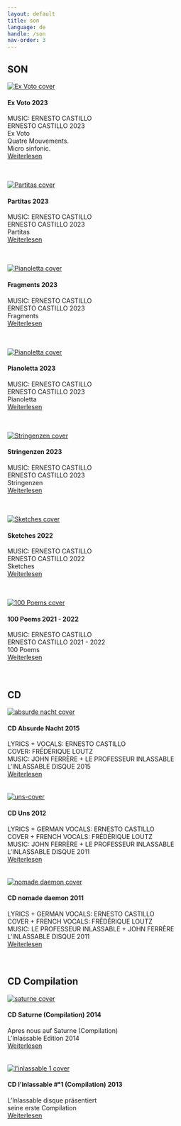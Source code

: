```yaml
---
layout: default
title: son
language: de
handle: /son
nav-order: 3
---
```

## SON  
  
<a href="/ex-voto" title="Ex Voto"><img src="/images/Ex-Voto.jpg" alt="Ex Voto cover" class="img-left"></a>
<br />    
#### Ex Voto 2023  
  
MUSIC: ERNESTO CASTILLO  
ERNESTO CASTILLO 2023  
Ex Voto  
Quatre Mouvements.  
Micro sinfonic.  
[Weiterlesen](/ex-voto)  
<br style="clear:both" />
<br style="clear:both" />
  
  
<a href="/partitas" title="Partitas"><img src="/images/Partitas.jpg" alt="Partitas cover" class="img-left"></a>
<br />    
#### Partitas 2023  
  
MUSIC: ERNESTO CASTILLO  
ERNESTO CASTILLO 2023  
Partitas  
[Weiterlesen](/partitas)  
<br style="clear:both" />
<br style="clear:both" />
  
<a href="/fragments" title="Fragments"><img src="/images/Fragments.jpg" alt="Pianoletta cover" class="img-left"></a>
<br />    
#### Fragments 2023  
  
MUSIC: ERNESTO CASTILLO  
ERNESTO CASTILLO 2023  
Fragments  
[Weiterlesen](/fragments)  
<br style="clear:both" />
<br style="clear:both" />
  
<a href="/pianoletta" title="Pianoletta"><img src="/images/Pianoletta.jpg" alt="Pianoletta cover" class="img-left"></a>
<br />    
#### Pianoletta 2023  
  
MUSIC: ERNESTO CASTILLO  
ERNESTO CASTILLO 2023  
Pianoletta  
[Weiterlesen](/pianoletta)  
<br style="clear:both" />
<br style="clear:both" />
   
<a href="/stringenzen" title="Stringenzen"><img src="/images/Stringenzen.jpg" alt="Stringenzen cover" class="img-left"></a>
<br />    
#### Stringenzen 2023  
  
MUSIC: ERNESTO CASTILLO  
ERNESTO CASTILLO 2023  
Stringenzen  
[Weiterlesen](/stringenzen)  
<br style="clear:both" />
<br style="clear:both" />
   
<a href="/sketches" title="Sketches"><img src="/images/Sketches.jpg" alt="Sketches cover" class="img-left"></a>
<br />    
#### Sketches 2022  
  
MUSIC: ERNESTO CASTILLO  
ERNESTO CASTILLO 2022  
Sketches   
[Weiterlesen](/sketches)  
<br style="clear:both" />
<br style="clear:both" />
   
<a href="/100-poems" title="100 Poems"><img src="/images/100-poems.jpg" alt="100 Poems cover" class="img-left"></a>
<br />    
#### 100 Poems 2021 - 2022  
  
MUSIC: ERNESTO CASTILLO  
ERNESTO CASTILLO 2021 - 2022  
100 Poems  
[Weiterlesen](/100-poems)  
<br style="clear:both" />
<br style="clear:both" />

## CD  

<a href="/cd-absurde-nacht" title="CD Absurde Nacht"><img src="/images/absurde-nacht-cover-web.jpg" alt="absurde nacht cover" class="img-left"></a>
#### CD Absurde Nacht 2015  
  
LYRICS + VOCALS: ERNESTO CASTILLO  
COVER: FRÉDÉRIQUE LOUTZ  
MUSIC: JOHN FERRÈRE + LE PROFESSEUR INLASSABLE  
L’INLASSABLE DISQUE 2015  
[Weiterlesen](/cd-absurde-nacht)  
<br style="clear:both" />
<br style="clear:both" />
  <a href="/cd-uns" title="CD Uns"><img src="/images/uns-cover.jpg" alt="uns-cover" class="img-left"></a>
#### CD Uns 2012   
  
LYRICS + GERMAN VOCALS: ERNESTO CASTILLO  
COVER + FRENCH VOCALS: FRÉDÉRIQUE LOUTZ  
MUSIC: JOHN FERRÈRE + LE PROFESSEUR INLASSABLE  
L’INLASSABLE DISQUE 2011  
[Weiterlesen](/cd-uns)  
<br style="clear:both" />
<br style="clear:both" />
  <a href="/cd-nomade-daemon" title="CD nomade daemon"><img src="/images/nomade-daemon-cover.jpg" alt="nomade daemon cover" class="img-left"></a>
#### CD nomade daemon 2011     
  
LYRICS + GERMAN VOCALS: ERNESTO CASTILLO  
COVER + FRENCH VOCALS: FRÉDÉRIQUE LOUTZ  
MUSIC: LE PROFESSEUR INLASSABLE + JOHN FERRÈRE  
L’INLASSABLE DISQUE 2011  
[Weiterlesen](/cd-nomade-daemon)  
<br style="clear:both" />
<br style="clear:both" />
## CD Compilation   
  
<a href="/cd-saturne" title="CD Saturne"><img src="/images/saturne-cover.jpg" alt="saturne cover" class="img-left"></a>
#### CD Saturne (Compilation) 2014  
  
Apres nous auf Saturne (Compilation)  
L’Inlassable Edition 2014  
[Weiterlesen](/cd-saturne)  
<br style="clear:both" />
<br style="clear:both" />
<a href="/cd-inlassable" title="CD l'inlassablble 1"><img src="/images/linlassable-cover.jpg" alt="l'inlassable 1 cover" class="img-left"></a>
#### CD l’inlassable #°1 (Compilation) 2013  
  
L’Inlassable disque präsentiert  
seine erste Compilation  
[Weiterlesen](/cd-inlassable)  
<br style="clear:both" />
<br style="clear:both" />

